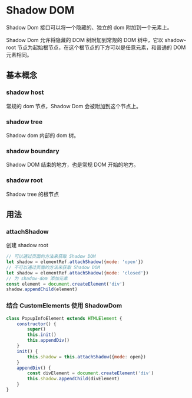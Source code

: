 # Shadow DOM 
Shadow Dom 接口可以将一个隐藏的、独立的 dom 附加到一个元素上。

Shadow Dom 允许将隐藏的 DOM 树附加到常规的 DOM 树中，它以 shadow-root 节点为起始根节点，在这个根节点的下方可以是任意元素，和普通的  DOM 元素相同。
## 基本概念
### shadow host
常规的 dom 节点，Shadow Dom 会被附加到这个节点上。
### shadow tree 
Shadow dom 内部的 dom 树。
### shadow boundary
Shadow DOM 结束的地方，也是常规 DOM 开始的地方。
### shadow root 
Shadow tree 的根节点
## 用法
### attachShadow 
创建 shadow root
~~~javascript
// 可以通过页面的方法来获取 Shadow DOM  
let shadow = elementRef.attachShadow({mode: 'open'})
// 不可以通过页面的方法来获取 Shadow DOM 
let shadow = elementRef.attachShadow({mode: 'closed'})
// 为 shadow-dom 添加元素
const element = document.createElement('div')
shadow.appendChild(element)
~~~
### 结合 CustomElements 使用 ShadowDom
~~~javascript
class PopupInfoElement extends HTMLElement {
    constructor() {
        super()
        this.init()
        this.appendDiv()
    }
    init() {
        this.shadow = this.attachShadow({mode: open})
    }
    appendDiv() {
        const divElement = document.createElement('div')
        this.shadow.appendChild(divElement)
    }
} 
~~~